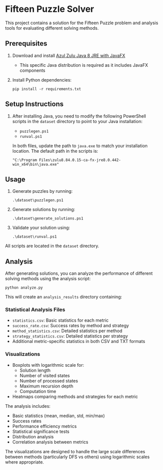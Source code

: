 # Fifteen Puzzle Solver

This project contains a solution for the Fifteen Puzzle problem and analysis tools for evaluating different solving methods.

## Prerequisites

1. Download and install [Azul Zulu Java 8 JRE with JavaFX](https://www.azul.com/downloads/?version=java-8-lts&architecture=x86-64-bit&package=jre-fx#zulu)
   - This specific Java distribution is required as it includes JavaFX components

2. Install Python dependencies:
   ```
   pip install -r requirements.txt
   ```

## Setup Instructions

1. After installing Java, you need to modify the following PowerShell scripts in the `dataset` directory to point to your Java installation:
   - `puzzlegen.ps1`
   - `runval.ps1`
   
   In both files, update the path to `java.exe` to match your installation location. The default path in the scripts is:
   ```
   "C:\Program Files\zulu8.84.0.15-ca-fx-jre8.0.442-win_x64\bin\java.exe"
   ```

## Usage

1. Generate puzzles by running:
   ```
   .\dataset\puzzlegen.ps1
   ```

2. Generate solutions by running:
   ```
   .\dataset\generate_solutions.ps1
   ```

3. Validate your solution using:
   ```
   .\dataset\runval.ps1
   ```

All scripts are located in the `dataset` directory.

## Analysis

After generating solutions, you can analyze the performance of different solving methods using the analysis script:

```
python analyze.py
```

This will create an `analysis_results` directory containing:

### Statistical Analysis Files
- `statistics.csv`: Basic statistics for each metric
- `success_rate.csv`: Success rates by method and strategy
- `method_statistics.csv`: Detailed statistics per method
- `strategy_statistics.csv`: Detailed statistics per strategy
- Additional metric-specific statistics in both CSV and TXT formats

### Visualizations
- Boxplots with logarithmic scale for:
  - Solution length
  - Number of visited states
  - Number of processed states
  - Maximum recursion depth
  - Computation time
- Heatmaps comparing methods and strategies for each metric

The analysis includes:
- Basic statistics (mean, median, std, min/max)
- Success rates
- Performance efficiency metrics
- Statistical significance tests
- Distribution analysis
- Correlation analysis between metrics

The visualizations are designed to handle the large scale differences between methods (particularly DFS vs others) using logarithmic scales where appropriate.